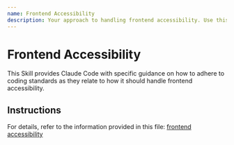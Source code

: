 ```yaml
---
name: Frontend Accessibility
description: Your approach to handling frontend accessibility. Use this skill when working on files where frontend accessibility comes into play.
---
```


# Frontend Accessibility

This Skill provides Claude Code with specific guidance on how to adhere to coding standards as they relate to how it should handle frontend accessibility.

## Instructions

For details, refer to the information provided in this file:
[frontend accessibility](../../../agent-os/standards/frontend/accessibility.md)
